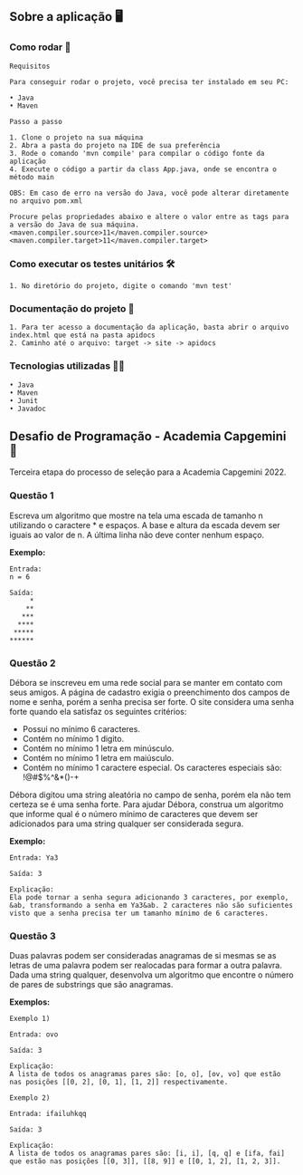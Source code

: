 ## Sobre a aplicação :desktop_computer:

### Como rodar :ferris_wheel:

```
Requisitos

Para conseguir rodar o projeto, você precisa ter instalado em seu PC:

• Java
• Maven

Passo a passo

1. Clone o projeto na sua máquina
2. Abra a pasta do projeto na IDE de sua preferência
3. Rode o comando 'mvn compile' para compilar o código fonte da aplicação
4. Execute o código a partir da class App.java, onde se encontra o método main

OBS: Em caso de erro na versão do Java, você pode alterar diretamente no arquivo pom.xml

Procure pelas propriedades abaixo e altere o valor entre as tags para a versão do Java de sua máquina.
<maven.compiler.source>11</maven.compiler.source>
<maven.compiler.target>11</maven.compiler.target>

```

### Como executar os testes unitários :hammer_and_wrench:

```
1. No diretório do projeto, digite o comando 'mvn test'
```

### Documentação do projeto :file_folder:
```
1. Para ter acesso a documentação da aplicação, basta abrir o arquivo index.html que está na pasta apidocs
2. Caminho até o arquivo: target -> site -> apidocs
```

### Tecnologias utilizadas :man_technologist:

```
• Java
• Maven
• Junit
• Javadoc
```

## Desafio de Programação - Academia Capgemini :memo:

Terceira etapa do processo de seleção para a Academia Capgemini 2022.

### Questão 1

Escreva um algoritmo que mostre na tela uma escada de tamanho n utilizando o caractere \* e espaços. A base e altura da escada devem ser iguais ao valor de n. A última linha não deve conter nenhum espaço.

**Exemplo:**

```
Entrada:
n = 6

Saída:
     *
    **
   ***
  ****
 *****
******
```

### Questão 2

Débora se inscreveu em uma rede social para se manter em contato com seus amigos. A página de cadastro exigia o preenchimento dos campos de nome e senha, porém a senha precisa ser forte. O site considera uma senha forte quando ela satisfaz os seguintes critérios:

- Possui no mínimo 6 caracteres.
- Contém no mínimo 1 digito.
- Contém no mínimo 1 letra em minúsculo.
- Contém no mínimo 1 letra em maiúsculo.
- Contém no mínimo 1 caractere especial. Os caracteres especiais são: !@#$%^&\*()-+

Débora digitou uma string aleatória no campo de senha, porém ela não tem certeza se é uma senha forte. Para ajudar Débora, construa um algoritmo que informe qual é o número mínimo de caracteres que devem ser adicionados para uma string qualquer ser considerada segura.

**Exemplo:**

```
Entrada: Ya3

Saída: 3

Explicação:
Ela pode tornar a senha segura adicionando 3 caracteres, por exemplo, &ab, transformando a senha em Ya3&ab. 2 caracteres não são suficientes visto que a senha precisa ter um tamanho mínimo de 6 caracteres.
```

### Questão 3

Duas palavras podem ser consideradas anagramas de si mesmas se as letras de uma palavra podem ser realocadas para formar a outra palavra. Dada uma string qualquer, desenvolva um algoritmo que encontre o número de pares de substrings que são anagramas.

**Exemplos:**

```
Exemplo 1)

Entrada: ovo

Saída: 3

Explicação:
A lista de todos os anagramas pares são: [o, o], [ov, vo] que estão nas posições [[0, 2], [0, 1], [1, 2]] respectivamente.
```

```
Exemplo 2)

Entrada: ifailuhkqq

Saída: 3

Explicação:
A lista de todos os anagramas pares são: [i, i], [q, q] e [ifa, fai] que estão nas posições [[0, 3]], [[8, 9]] e [[0, 1, 2], [1, 2, 3]].
```
